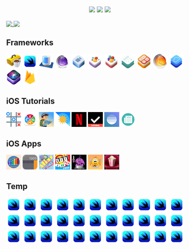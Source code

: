 <h2 align="center"> 
    <img src="https://media.giphy.com/media/xULW8l2gXuRPmsQe8U/giphy.gif" 
width="32%" > 
    <img src="https://media.giphy.com/media/xULW8l2gXuRPmsQe8U/giphy.gif" 
width="32%" > 
    <img src="https://media.giphy.com/media/xULW8l2gXuRPmsQe8U/giphy.gif" 
width="32%" > 
</h2>

<a href="https://github.com/VladimirFibe">
    <img 
         align="top" 
         width="45%" 
         src="https://github-readme-stats.vercel.app/api?username=VladimirFibe&count_private=true&show_icons=true&include_all_commits=true&hide=contribs&custom_title=Stats&line_height=36&theme=onedark&hide_border=true"   
         />
<a href="https://github.com/VladimirFibe">  
    <img 
         width="50%" 
         align="top" 
         src="https://github-readme-streak-stats.herokuapp.com/?user=VladimirFibe&theme=onedark&hide_border=true" 
         />
</a>

## Frameworks  
![](Assets/cocoatouch.png)
![](Assets/swiftui.png)
![](Assets/coredata.png)
![](Assets/coreanimation.png)
![](Assets/avfoundation.png)
![](Assets/spritekit.png)
![](Assets/scenekit.png)
![](Assets/gameplaykit.png)
![](Assets/widgetkit.png)
![](Assets/coreaudio.png)
![](Assets/cloudkit.png)
![](Assets/sirikit.png)
![](Assets/firebase.png)

## iOS Tutorials
[![](apps/TicTacToe.png)](https://github.com/VladimirFibe/TicTacToe)
[![](apps/Workouts.png)](https://github.com/VladimirFibe/Workouts)
[![](apps/Hike.png)](https://github.com/VladimirFibe/Hike)
[![](apps/Weather.png)](https://github.com/VladimirFibe/Weather)
[![](apps/Netflix.png)](https://github.com/VladimirFibe/Netflix)
[![](apps/MakeItSo.png)](https://github.com/VladimirFibe/MakeItSo)
[![](apps/Today.png)](https://github.com/VladimirFibe/Today)
[![](apps/News.png)](https://github.com/VladimirFibe/News)

## iOS Apps
[![](apps/Xylophone.png)](https://github.com/VladimirFibe/Xylophone)
[![](apps/Calculator.png)](https://github.com/VladimirFibe/Calculator)
[![](apps/Alias.png)](https://github.com/VladimirFibe/Alias)
[![](apps/Set.png)](https://github.com/VladimirFibe/Set)
[![](apps/iLines.png)](https://github.com/VladimirFibe/iLines)
[![](apps/CookBook.png)](https://github.com/VladimirFibe/CookBook)
[![](apps/MovieApp.png)](https://github.com/VladimirFibe/MovieApp)

## Temp
[![](Assets/swiftui.png)](https://github.com/VladimirFibe/Landmarks)
[![](Assets/swiftui.png)](https://github.com/VladimirFibe/Scrumdinger)
[![](Assets/swiftui.png)](https://github.com/VladimirFibe/Today)
[![](Assets/swiftui.png)](https://github.com/VladimirFibe/iDine)
[![](Assets/swiftui.png)](https://github.com/VladimirFibe/Medic)
[![](Assets/swiftui.png)](https://github.com/VladimirFibe/WorkoutApp)
[![](Assets/swiftui.png)](https://github.com/VladimirFibe/Splitcheck)
[![](Assets/swiftui.png)](https://github.com/VladimirFibe/Money)
[![](Assets/swiftui.png)](https://github.com/VladimirFibe/Fructus)
[![](Assets/swiftui.png)](https://github.com/VladimirFibe/Petstagram)
[![](Assets/swiftui.png)](https://github.com/VladimirFibe/Memorize)
[![](Assets/swiftui.png)](https://github.com/VladimirFibe/Dodo)
[![](Assets/swiftui.png)](https://github.com/VladimirFibe/Africa)
[![](Assets/swiftui.png)](https://github.com/VladimirFibe/Landmarks)
[![](Assets/swiftui.png)](https://github.com/VladimirFibe/Landmarks)
[![](Assets/swiftui.png)](https://github.com/VladimirFibe/Landmarks)
[![](Assets/swiftui.png)](https://github.com/VladimirFibe/Landmarks)
[![](Assets/swiftui.png)](https://github.com/VladimirFibe/Landmarks)
[![](Assets/swiftui.png)](https://github.com/VladimirFibe/Landmarks)
[![](Assets/swiftui.png)](https://github.com/VladimirFibe/Landmarks)
[![](Assets/swiftui.png)](https://github.com/VladimirFibe/Landmarks)
[![](Assets/swiftui.png)](https://github.com/VladimirFibe/Landmarks)
[![](Assets/swiftui.png)](https://github.com/VladimirFibe/Landmarks)
[![](Assets/swiftui.png)](https://github.com/VladimirFibe/Landmarks)
[![](Assets/swiftui.png)](https://github.com/VladimirFibe/Landmarks)
[![](Assets/swiftui.png)](https://github.com/VladimirFibe/Landmarks)
[![](Assets/swiftui.png)](https://github.com/VladimirFibe/Landmarks)
[![](Assets/swiftui.png)](https://github.com/VladimirFibe/Landmarks)
[![](Assets/swiftui.png)](https://github.com/VladimirFibe/Landmarks)
[![](Assets/swiftui.png)](https://github.com/VladimirFibe/Landmarks)
[![](Assets/swiftui.png)](https://github.com/VladimirFibe/Landmarks)
[![](Assets/swiftui.png)](https://github.com/VladimirFibe/Landmarks)
[![](Assets/swiftui.png)](https://github.com/VladimirFibe/Landmarks)

